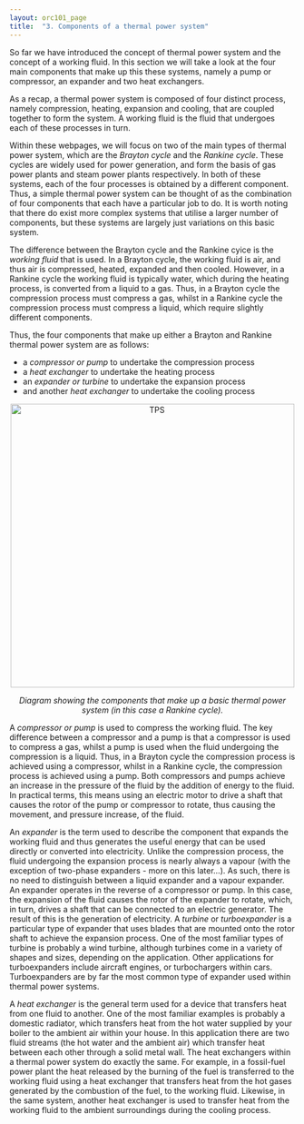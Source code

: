 ```yaml
---
layout: orc101_page
title:  "3. Components of a thermal power system"
---
```


So far we have introduced the concept of thermal power system and the concept of a working fluid. In this section we will take a look at the four main components that make up this these systems, namely a pump or compressor, an expander and two heat exchangers.

As a recap, a thermal power system is composed of four distinct process, namely compression, heating, expansion and cooling, that are coupled together to form the system. A working fluid is the fluid that undergoes each of these processes in turn.

Within these webpages, we will focus on two of the main types of thermal power system, which are the *Brayton cycle* and the *Rankine cycle*. These cycles are widely used for power generation, and form the basis of gas power plants and steam power plants respectively. In both of these systems, each of the four processes is obtained by a different component. Thus, a simple thermal power system can be thought of as the combination of four components that each have a particular job to do. It is worth noting that there do exist more complex systems that utilise a larger number of components, but these systems are largely just variations on this basic system.

The difference between the Brayton cycle and the Rankine cyice is the *working fluid* that is used. In a Brayton cycle, the working fluid is air, and thus air is compressed, heated, expanded and then cooled. However, in a Rankine cycle the working fluid is typically water, which during the heating process, is converted from a liquid to a gas. Thus, in a Brayton cycle the compression process must compress a gas, whilst in a Rankine cycle the compression process must compress a liquid, which require slightly different components.

Thus, the four components that make up either a Brayton and Rankine thermal power system are as follows:
* a *compressor or pump* to undertake the compression process
* a *heat exchanger* to undertake the heating process
* an *expander or turbine* to undertake the expansion process
* and another *heat exchanger* to undertake the cooling process

<div style="text-align:center">
	<img src="{{site.baseurl}}/assets/components.png" alt="TPS" style="width:500px;" />
	<p><i>Diagram showing the components that make up a basic thermal power system (in this case a Rankine cycle).</i></p>
</div>

A *compressor or pump* is used to compress the working fluid. The key difference between a compressor and a pump is that a compressor is used to compress a gas, whilst a pump is used when the fluid undergoing the compression is a liquid. Thus, in a Brayton cycle the compression process is achieved using a compressor, whilst in a Rankine cycle, the compression process is achieved using a pump. Both compressors and pumps achieve an increase in the pressure of the fluid by the addition of energy to the fluid. In practical terms, this means using an electric motor to drive a shaft that causes the rotor of the pump or compressor to rotate, thus causing the movement, and pressure increase, of the fluid.

An *expander* is the term used to describe the component that expands the working fluid and thus generates the useful energy that can be used directly or converted into electricity. Unlike the compression process, the fluid undergoing the expansion process is nearly always a vapour (with the exception of two-phase expanders - more on this later...). As such, there is no need to distinguish between a liquid expander and a vapour expander. An expander operates in the reverse of a compressor or pump. In this case, the expansion of the fluid causes the rotor of the expander to rotate, which, in turn, drives a shaft that can be connected to an electric generator. The result of this is the generation of electricity. A *turbine* or *turboexpander* is a particular type of expander that uses blades that are mounted onto the rotor shaft to achieve the expansion process. One of the most familiar types of turbine is probably a wind turbine, although turbines come in a variety of shapes and sizes, depending on the application. Other applications for turboexpanders include aircraft engines, or turbochargers within cars. Turboexpanders are by far the most common type of expander used within thermal power systems.

A *heat exchanger* is the general term used for a device that transfers heat from one fluid to another. One of the most familiar examples is probably a domestic radiator, which transfers heat from the hot water supplied by your boiler to the ambient air within your house. In this application there are two fluid streams (the hot water and the ambient air) which transfer heat between each other through a solid metal wall. The heat exchangers within a thermal power system do exactly the same. For example, in a fossil-fuel power plant the heat released by the burning of the fuel is transferred to the working fluid using a heat exchanger that transfers heat from the hot gases generated by the combustion of the fuel, to the working fluid. Likewise, in the same system, another heat exchanger is used to transfer heat from the working fluid to the ambient surroundings during the cooling process.